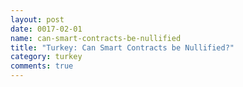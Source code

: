 ```yaml
---
layout: post
date: 0017-02-01
name: can-smart-contracts-be-nullified
title: "Turkey: Can Smart Contracts be Nullified?"
category: turkey
comments: true
---
```


